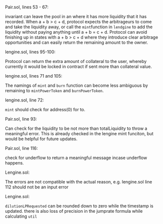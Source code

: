 Pair.sol, lines 53 - 67:

invariant can leave the pool in an where it has more liquidity that it has recorded. When a + b > c + d, protocol expects the arbitrageurs to come and take the liquidity away, or call the `mint`function in `lendgine` to add the liquidity without paying anything until a + b = c + d. Protocol can avoid finishing up in states with a + b > c + d where they introduce clear arbitrage opportunities and can easily return the remaining amount to the owner.

lengine.sol, lines 95-100:

Protocol can return the extra amount of collateral to the user, whereby currently it would be locked in contract if sent more than collateral value.

lengine.sol, lines 71 and 105:

The namings of `mint` and `burn` function can become less ambiguous by remaining to `mintPowerToken` and `burnPowerToken`.

lengine.sol, line 72:

`mint` should check for address(0) for to.

Pair.sol, line 93:

Can check for the liquidity to be not more than totalLiquidity to throw a meaningful error. This is already checked in the lengine mint funciton, but would be helpful for future updates.

Pair.sol, line 116:

check for underflow to return a meaningful message incase underflow happens.

 Lengine.sol:

The errors are not compatible with the actual reason, e.g. lengine.sol line 112 should not be an input error

Lengine.sol:

`dilutionLPRequested` can be rounded down to zero while the timestamp is updated. there is also loss of precision in the jumprate formula while calculating `util`